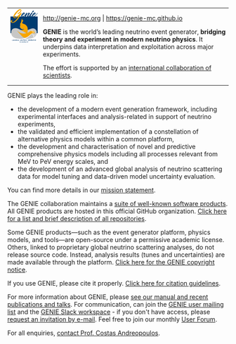 <table style="border-collapse: collapse; border: none;">
  <tr>
    <td style="border: none; padding-right: 12px; vertical-align: top;">
      <img src="genie_logo_2_big_medium_resolution.png" alt="GENIE logo" width="220">
    </td>
    <td style="border: none; padding: 0;">
      <p>
        <a href="http://www.genie-mc.org" target="_blank">http://genie-mc.org</a> |
        <a href="https://genie-mc.github.io" target="_blank">https://genie-mc.github.io</a>
      </p>
      <p>
        <strong>GENIE</strong> is the world’s leading neutrino event generator, 
        <strong>bridging theory and experiment in modern neutrino physics</strong>. 
        It underpins data interpretation and exploitation across major experiments. 
      </p>
      <p>
       The effort is supported by an 
       <a href="https://genie-mc.github.io/collaboration.html">international collaboration of scientists</a>.
      </p>
    </td>
  </tr>
</table>

GENIE plays the leading role in:
- the development of a modern event generation framework, including experimental interfaces and analysis-related in support of neutrino experiments,
- the validated and efficient implementation of a constellation of alternative physics models within a common platform,
- the development and characterisation of novel and predictive comprehensive physics models including all processes relevant from MeV to PeV energy scales, and
- the development of an advanced global analysis of neutrino scattering data for model tuning and data-driven model uncertainty evaluation.

You can find more details in our [mission statement](https://genie-mc.github.io/mission.html).

The GENIE collaboration maintains a [suite of well-known software products](https://genie-mc.github.io/products.html). All GENIE products are hosted in this official GitHub organization. [Click here for a list and brief description of all repositories](Repositories.md).

Some GENIE products—such as the event generator platform, physics models, and tools—are open-source under a permissive academic license. Others, linked to proprietary global neutrino scattering analyses, do not release source code. Instead, analysis results (tunes and uncertainties) are made available through the platform. [Click here for the GENIE copyright notice](https://genie-mc.github.io/copyright.html).

If you use GENIE, please cite it properly. [Click here for citation guidelines](https://genie-mc.github.io/citing.html).

For more information about GENIE, please [see our manual and recent publications and talks](https://genie-mc.github.io/pub.html).
For communication, can join the [GENIE user mailing list](https://www.jiscmail.ac.uk/cgi-bin/webadmin?A0=NEUTRINO-MC-SUPPORT) and the [GENIE Slack workspace](https://geniemc.slack.com) - if you don't have access, please [request an invitation by e-mail](mailto:c.andreopoulos@cern.ch).
Feel free to join our monthly [User Forum](https://genie-mc.github.io/forum.html). 

For all enquiries, [contact Prof. Costas Andreopoulos](https://candreop.github.io/contact.html).
